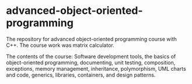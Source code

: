 # advanced-object-oriented-programming

The repository for advanced object-oriented programming course with C++. The course work was matrix calculator.

The contents of the course: Software development tools, the basics of object-oriented programming, documenting, unit testing, composition, exceptions, memory management, inheritance, polymorphism, UML charts and code, generics, libraries, containers, and design patterns.
